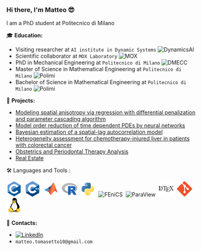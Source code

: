 ### Hi there, I'm Matteo :sunglasses:

I am a PhD student at Politecnico di Milano

:mortar_board: **Education:**
 - Visiting researcher at `AI institute in Dynamic Systems` <img src="https://github.com/MatteoTomasetto/Images/blob/main/DynamicsAI.png" title="DynamicsAI" alt="DynamicsAI" height="30" />&nbsp;
 - Scientific collaborator at `MOX Laboratory` <img src="https://github.com/MatteoTomasetto/Images/blob/main/MOX_logo.png" title="MOX" alt="MOX" height="30"/>&nbsp;
 - PhD in Mechanical Engineering at `Politecnico di Milano` <img src="https://github.com/MatteoTomasetto/Images/blob/main/DMECC_logo.png" title="DMECC" alt="DMECC" height="30"/>&nbsp;
 - Master of Science in Mathematical Engineering at `Politecnico di Milano` <img src="https://github.com/MatteoTomasetto/Images/blob/main/Polimi_logo.png" title="Polimi" alt="Polimi" height="80"/>&nbsp;
 - Bachelor of Science in Mathematical Engineering  at `Politecnico di Milano` <img src="https://github.com/MatteoTomasetto/Images/blob/main/Polimi_logo.png" title="Polimi" alt="Polimi" height="80"/>&nbsp;

:pushpin: **Projects:**

 - [Modeling spatial anisotropy via regression with differential penalization and parameter cascading algorithm](https://github.com/MatteoTomasetto/fdaPDE-parameter-cascading) 
 - [Model order reduction of time dependent PDEs by neural networks](https://github.com/MatteoTomasetto/Model-Order-Reduction-of-PDEs-by-Machine-Learning)
 - [Bayesian estimation of a spatial-lag autocorrelation model](https://github.com/MatteoTomasetto/Bayesian-Estimation-Spatial-Lag-Autocorrelation-Model) 
 - [Heterogeneity assessment for chemotherapy-injured liver in patients with colorectal cancer](https://github.com/MatteoTomasetto/CALI-Analysis) 
 - [Obstetrics and Periodontal Therapy Analysis](https://github.com/MatteoTomasetto/Obstetrics-and-Periodontal-Therapy-Analysis)
 - [Real Estate](https://github.com/MatteoTomasetto/RealEstate)

:hammer_and_wrench: Languages and Tools :
<div>
 <img src="https://github.com/devicons/devicon/blob/master/icons/c/c-original.svg" title="C" alt="C" width="40" height="40"/>&nbsp;
 <img src="https://github.com/devicons/devicon/blob/master/icons/cplusplus/cplusplus-original.svg" title="C++" alt="C++" width="40" height="40"/>&nbsp;
  <img src="https://github.com/devicons/devicon/blob/master/icons/matlab/matlab-original.svg" title="Matlab" alt="Matlab" width="40" height="40"/>&nbsp;
 <img src="https://github.com/devicons/devicon/blob/master/icons/r/r-original.svg" title="R" alt="R" width="40" height="40"/>&nbsp;
 <img src="https://github.com/devicons/devicon/blob/master/icons/python/python-original.svg" title="Python" alt="Python" width="40" height="40"/>&nbsp;
   <img src="https://github.com/MatteoTomasetto/Images/blob/main/FEniCS_logo.png" title="FEniCS" alt="FEniCS" width="30" height="40"/>&nbsp; 
 <img src="https://gitlab.kitware.com/uploads/-/system/group/avatar/14/ParaView_Mark.png" title="ParaView" alt="ParaView" width="40" height="40"/>&nbsp;
 <img src="https://github.com/devicons/devicon/blob/master/icons/latex/latex-original.svg" title="Latex" alt="Latex" width="40" height="40"/>&nbsp;
 <img src="https://github.com/devicons/devicon/blob/master/icons/git/git-original.svg" title="Git" alt="Git" width="40" height="40"/>&nbsp;
 <img src="https://github.com/devicons/devicon/blob/master/icons/linux/linux-original.svg" title="Linux" alt="Linux" width="40" height="40"/>&nbsp;
</div>

:loudspeaker: **Contacts:**
- [![LinkedIn](https://img.shields.io/badge/-LinkedIn-blue?style=flat&logo=Linkedin&logoColor=white)](https://www.linkedin.com/in/matteo-tomasetto/)
- `matteo.tomasetto10@gmail.com`
